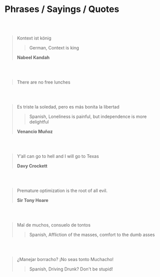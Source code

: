 # Phrases / Sayings / Quotes

<br/>
<br/>

> Kontext ist könig
>> German, Context is king
>
> **Nabeel Kandah**

<br/>
<br/>

> There are no free lunches

<br/>
<br/>

> Es triste la soledad, pero es más bonita la libertad
>> Spanish, Loneliness is painful, but independence is more delightful
>
> **Venancio Muñoz**

<br/>
<br/>

> Y’all can go to hell and I will go to Texas
>
> **Davy Crockett**

<br/>
<br/>

> Premature optimization is the root of all evil.
>
> **Sir Tony Hoare**

<br/>
<br/>

> Mal de muchos, consuelo de tontos
>> Spanish, Affliction of the masses, comfort to the dumb asses

<br/>
<br/>

> ¿Manejar borracho? ¡No seas tonto Muchacho!
>> Spanish, Driving Drunk? Don't be stupid!